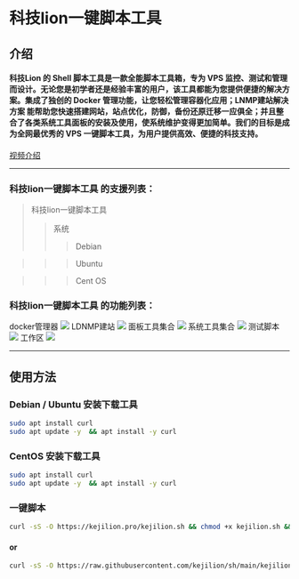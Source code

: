 # 科技lion一键脚本工具

## 介绍
#### 科技Lion 的 Shell 脚本工具是一款全能脚本工具箱，专为 VPS 监控、测试和管理而设计。无论您是初学者还是经验丰富的用户，该工具都能为您提供便捷的解决方案。集成了独创的 Docker 管理功能，让您轻松管理容器化应用；LNMP建站解决方案 能帮助您快速搭建网站，站点优化，防御，备份还原迁移一应俱全；并且整合了各类系统工具面板的安装及使用，使系统维护变得更加简单。我们的目标是成为全网最优秀的 VPS 一键脚本工具，为用户提供高效、便捷的科技支持。
[视频介绍](https://www.youtube.com/watch?v=0o7oH3Dit70&t=211s)
***

### 科技lion一键脚本工具 的支援列表：
>科技lion一键脚本工具
>>系统
>>>Debian

>>>Ubuntu

>>>Cent OS

### 科技lion一键脚本工具 的功能列表：
docker管理器
![](https://blogger.googleusercontent.com/img/a/AVvXsEii1wDyY0zmAdcjOGpxjeRBsxOgvPQEmQZWGLFnU1w9yVzlkXTlvDzNJughOmKRVwVds8dK6oreIjw8IPiNQ6zkj7Aj9tbVS0_1hxa2UtxkjkEUGOAkSpHQ49ry4V79yINWV9hfg0xG0mjoEIWkVUswpKfwMPklUn0PNqmvPuo9nzdb7gs5eKqobThD7Xc=w387-h400)
LDNMP建站
![](https://blogger.googleusercontent.com/img/a/AVvXsEjQk010nD4NoZEKTEuVpPOs6G4PcuO3warRudma5_NLHjVVKhNu32OGfWnnr12VVqdKK1XNgOc4lbNHVGr2U4owazXHUIKy60eOoqiSwuokISHd5CXaXfim8IDWVYmtJpsEB1GT6x7DZvbgffHPXGpYSNGz88OWLVxoceZ792CHIfdCHyjWyfZ6ys72rgg=w350-h400)
面板工具集合
![](https://blogger.googleusercontent.com/img/a/AVvXsEjQhcoUYdXGPTcZjja22LYTufEq1u2qxjOuhsTk_6uakix5SaqcLb_JCfidPjVuAIBHC4I6qYGCQPKtynnxzcucb1iNpYJ_BfOHzCEachj5pt2Z5eey9IP1-4nh1qAujeKjtclPnN7_vYzkO6fFxZnxWSCgriruwkhap9LpjHkvPsHdWjT_zwXEHnhUN4k=w400-h169)
系统工具集合
![](https://blogger.googleusercontent.com/img/a/AVvXsEigBUU5o6HEMwEYa3EgPrk1nCyKu-SPNWu99sbP1ukDeNXVwy3wEHVqQ_KuV9ZRmtb0SQqECv5eTrltdzwF8js2oIQAG9WreMVzjoYn5gGzMcrxjMb8nQdcwfdL6kBFkEsCCE2FJ2lQmfehhhfCCNKtFLC-Uk-H6mf5iHX_6ojGu6gCIZ9f5gdB4FI495g=w367-h400)
测试脚本
![](https://blogger.googleusercontent.com/img/a/AVvXsEg44TIXp3IEBAmoZtbJeKyBzcvJtDMq4_My-KfGOMQwDgzQM26d8BBmG_ngN1ImlH5cnNmsYJKbx8RR7OyYQZNwAoyDHfidH0MLFze8TuIkcLSKOeGkvGdPGCyuoJGl7dgr2RYuEs69bfcmTJvOnyGsrWl59BElj1NSBSQWrDtKo_5eV6dzV1kcryL8QrE=w400-h390)
工作区
![](https://blogger.googleusercontent.com/img/a/AVvXsEi378VSIPqR4h5zxcqZljHRogDvuEHVx-Z7Bp855RYCDlwHfzGjxn_hrEHGe6YlOPMeEloTC8qBO_jocZLavsSojYjPM2E3XQIg7t1nxA5AhJRwb8jKDx1tgvvol9wqu0X8ftUNO9Tu5mQ_nni51-ipV2bgXkK_XpufvRHA1b7yB-naf_OIdOIRpBa1IyA=w400-h307)
***

## 使用方法
### Debian / Ubuntu 安装下载工具
```bash
sudo apt install curl
sudo apt update -y  && apt install -y curl
```
### CentOS 安装下载工具
```bash
sudo apt install curl
sudo apt update -y  && apt install -y curl
```
### 一键脚本
```bash
curl -sS -O https://kejilion.pro/kejilion.sh && chmod +x kejilion.sh && ./kejilion.sh
```
#### or
```bash
curl -sS -O https://raw.githubusercontent.com/kejilion/sh/main/kejilion.sh && chmod +x kejilion.sh && ./kejilion.sh
```
